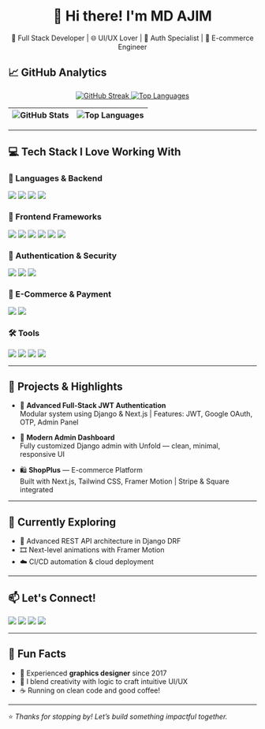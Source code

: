 <h1 align="center">👋 Hi there! I'm MD AJIM</h1>

<p align="center">
  🎯 Full Stack Developer | 🌐 UI/UX Lover | 🔐 Auth Specialist | 🛒 E-commerce Engineer  
</p>

## 📈 GitHub Analytics  

<p align="center">
  <a href="https://git.io/streak-stats">
    <img src="https://streak-stats.demolab.com?user=md-ajim&theme=radical&hide_border=true" alt="GitHub Streak"/>
  </a>
  <a href="https://github.com/md-ajim">
    <img src="https://github-readme-stats.vercel.app/api/top-langs/?username=md-ajim&layout=compact&theme=radical&hide_border=true" alt="Top Languages"/>
  </a>
</p>

<div align="center">
  
| ![GitHub Stats](https://github-readme-stats.vercel.app/api?username=md-ajim&show_icons=true&theme=transparent&hide_border=true&bg_color=00000000) | ![Top Languages](https://github-readme-stats.vercel.app/api/top-langs/?username=md-ajim&layout=compact&theme=transparent&hide_border=true&bg_color=00000000) |
|----------------------------------------------------------------------------------------------------------------------------------------------------|------------------------------------------------------------------------------------------------------------------------------------------------------------|

</div>

---

## 💻 Tech Stack I Love Working With

### 🚀 Languages & Backend
<p>
  <img src="https://img.shields.io/badge/Python-3776AB?style=for-the-badge&logo=python&logoColor=white"/>
  <img src="https://img.shields.io/badge/Django-092E20?style=for-the-badge&logo=django&logoColor=white"/>
  <img src="https://img.shields.io/badge/DRF-ff1709?style=for-the-badge&logo=django&logoColor=white"/>
  <img src="https://img.shields.io/badge/MySQL-4479A1?style=for-the-badge&logo=mysql&logoColor=white"/>
</p>

### 🎨 Frontend Frameworks
<p>
  <img src="https://img.shields.io/badge/React-20232a?style=for-the-badge&logo=react&logoColor=61DAFB"/>
  <img src="https://img.shields.io/badge/Next.js-000000?style=for-the-badge&logo=nextdotjs&logoColor=white"/>
  <img src="https://img.shields.io/badge/Tailwind_CSS-38B2AC?style=for-the-badge&logo=tailwind-css&logoColor=white"/>
  <img src="https://img.shields.io/badge/Material--Tailwind-06B6D4?style=for-the-badge"/>
  <img src="https://img.shields.io/badge/Shadcn_UI-0EA5E9?style=for-the-badge"/>
  <img src="https://img.shields.io/badge/Framer_Motion-E10098?style=for-the-badge&logo=framer&logoColor=white"/>
</p>

### 🔐 Authentication & Security
<p>
  <img src="https://img.shields.io/badge/JWT-black?style=for-the-badge&logo=jsonwebtokens&logoColor=white"/>
  <img src="https://img.shields.io/badge/NextAuth.js-0A0A0A?style=for-the-badge"/>
  <img src="https://img.shields.io/badge/Google_OAuth-4285F4?style=for-the-badge&logo=google&logoColor=white"/>
</p>

### 🛒 E-Commerce & Payment
<p>
  <img src="https://img.shields.io/badge/Stripe-635BFF?style=for-the-badge&logo=stripe&logoColor=white"/>
  <img src="https://img.shields.io/badge/Square-28C101?style=for-the-badge"/>
</p>

### 🛠️ Tools
<p>
  <img src="https://img.shields.io/badge/Git-F05032?style=for-the-badge&logo=git&logoColor=white"/>
  <img src="https://img.shields.io/badge/GitHub-181717?style=for-the-badge&logo=github&logoColor=white"/>
  <img src="https://img.shields.io/badge/VS_Code-007ACC?style=for-the-badge&logo=visual-studio-code&logoColor=white"/>
  <img src="https://img.shields.io/badge/Postman-FF6C37?style=for-the-badge&logo=postman&logoColor=white"/>
</p>

---

## 🚀 Projects & Highlights

- 🔐 **Advanced Full-Stack JWT Authentication**  
  Modular system using Django & Next.js | Features: JWT, Google OAuth, OTP, Admin Panel

- 💼 **Modern Admin Dashboard**  
  Fully customized Django admin with Unfold — clean, minimal, responsive UI

- 🛍️ **ShopPlus** — E-commerce Platform  
  Built with Next.js, Tailwind CSS, Framer Motion | Stripe & Square integrated

---

## 🌱 Currently Exploring

- 🧠 Advanced REST API architecture in Django DRF  
- 🎞️ Next-level animations with Framer Motion  
- ☁️ CI/CD automation & cloud deployment

---

## 📫 Let's Connect!

<p>
  <a href="https://ajim-dev.vercel.app/"><img src="https://img.shields.io/badge/🌐 Portfolio-000?style=for-the-badge&logo=vercel"/></a>
  <a href="https://www.linkedin.com/in/md-ajim-a3a7b027a/"><img src="https://img.shields.io/badge/LinkedIn-0A66C2?style=for-the-badge&logo=linkedin&logoColor=white"/></a>
  <a href="mailto:mdajim@gmail.com"><img src="https://img.shields.io/badge/Gmail-D14836?style=for-the-badge&logo=gmail&logoColor=white"/></a>
  <a href="https://github.com/md-ajim"><img src="https://img.shields.io/badge/GitHub-000000?style=for-the-badge&logo=github&logoColor=white"/></a>
</p>

---

## 🧠 Fun Facts

- 📸 Experienced **graphics designer** since 2017  
- 🧩 I blend creativity with logic to craft intuitive UI/UX  
- ☕ Running on clean code and good coffee!

---

⭐️ *Thanks for stopping by! Let’s build something impactful together.*


